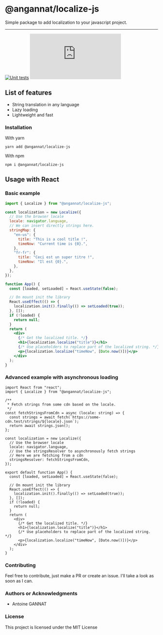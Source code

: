 # @angannat/localize-js

Simple package to add localization to your javascript project.

---

[![Unit tests](https://github.com/antoine-gannat/localize-js/actions/workflows/unit-tests.yml/badge.svg)](https://github.com/antoine-gannat/localize-js/actions/workflows/unit-tests.yml)
![bundle size](https://img.badgesize.io/https:/unpkg.com/@angannat/localize-js/lib/localize.js?compression=gzip&label=Bundle%20size)

## List of features

- String translation in any language
- Lazy loading
- Lightweight and fast

### Installation

With yarn

```shell
yarn add @angannat/localize-js
```

With npm

```shell
npm i @angannat/localize-js
```

## Usage with React

### Basic example

```jsx
import { Localize } from "@angannat/localize-js";

const localization = new Localize({
  // Use the browser locale
  locale: navigator.language,
  // We can insert directly strings here.
  stringMap: {
    "en-us": {
      title: "This is a cool title !",
      timeNow: "Current time is {0}.",
    },
    "fr-fr": {
      title: "Ceci est un super titre !",
      timeNow: "Il est {0}.",
    },
  },
});

function App() {
  const [loaded, setLoaded] = React.useState(false);

  // On mount init the library
  React.useEffect(() => {
    localization.init().finally(() => setLoaded(true));
  }, []);
  if (!loaded) {
    return null;
  }
  return (
    <div>
      {/* Get the localized title. */}
      <h1>{localization.localize("title")}</h1>
      {/* Use placeholders to replace part of the localized string. */}
      <p>{localization.localize("timeNow", [Date.now()])}</p>
    </div>
  );
}
```

### Advanced example with asynchronous loading

```tsx
import React from "react";
import { Localize } from "@angannat/localize-js";

/**
 * Fetch strings from some cdn based on the locale.
 */
const fetchStringsFromCdn = async (locale: string) => {
  const strings = await fetch(`https://some-cdn.test/strings/${locale}.json`);
  return await strings.json();
};

const localization = new Localize({
  // Use the browser locale
  locale: navigator.language,
  // Use the stringsResolver to asynchronously fetch strings
  // Here we are fetching from a cdn
  stringsResolver: fetchStringsFromCdn,
});

export default function App() {
  const [loaded, setLoaded] = React.useState(false);

  // On mount init the library
  React.useEffect(() => {
    localization.init().finally(() => setLoaded(true));
  }, []);
  if (!loaded) {
    return null;
  }
  return (
    <div>
      {/* Get the localized title. */}
      <h1>{localization.localize("title")}</h1>
      {/* Use placeholders to replace part of the localized string. */}
      <p>{localization.localize("timeNow", [Date.now()])}</p>
    </div>
  );
}
```

### Contributing

Feel free to contribute, just make a PR or create an issue. I'll take a look as soon as I can.

### Authors or Acknowledgments

- Antoine GANNAT

### License

This project is licensed under the MIT License
